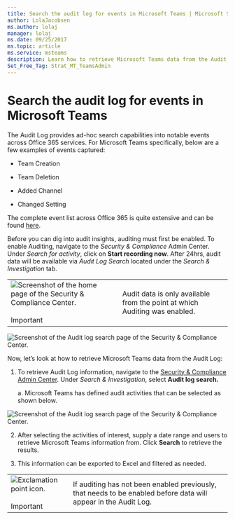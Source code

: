 ```yaml
---
title: Search the audit log for events in Microsoft Teams | Microsoft Support
author: LolaJacobsen
ms.author: lolaj
manager: lolaj
ms.date: 09/25/2017
ms.topic: article
ms.service: msteams
description: Learn how to retrieve Microsoft Teams data from the Audit log.
Set_Free_Tag: Strat_MT_TeamsAdmin
---
```


Search the audit log for events in Microsoft Teams
==================================================

The Audit Log provides ad-hoc search capabilities into notable events across Office 365 services. For Microsoft Teams specifically, below are a few examples of events captured:

-   Team Creation

-   Team Deletion

-   Added Channel

-   Changed Setting

The complete event list across Office 365 is quite extensive and can be found [here](https://support.office.com/en-us/article/Search-the-audit-log-in-the-Office-365-Security-Compliance-Center-0d4d0f35-390b-4518-800e-0c7ec95e946c?ui=en-US&rs=en-US&ad=US#ID0EABAAA=Audited_activities).

Before you can dig into audit insights, auditing must first be enabled. To enable Auditing, navigate to the *Security & Compliance* Admin Center. Under *Search for activity*, click on **Start recording now**. After 24hrs, audit data will be available via *Audit Log Search* located under the *Search & Investigation* tab.


| |  |
|---------|---------|
|![Screenshot of the home page of the Security & Compliance Center.](media/Search_the_audit_log_for_events_in_Microsoft_Teams_image1.png)<br></br>Important     |Audit data is only available from the point at which Auditing was enabled.         |

![Screenshot of the Audit log search page of the Security & Compliance Center.](media/Search_the_audit_log_for_events_in_Microsoft_Teams_image2.png)

Now, let’s look at how to retrieve Microsoft Teams data from the Audit Log:

1.  To retrieve Audit Log information, navigate to the [Security & Compliance Admin Center](https://go.microsoft.com/fwlink/?linkid=855775). Under *Search & Investigation*, select **Audit log search.**

    a.  Microsoft Teams has defined audit activities that can be selected as shown below.

![Screenshot of the Audit log search page of the Security & Compliance Center.](media/Search_the_audit_log_for_events_in_Microsoft_Teams_image3.png)

2.  After selecting the activities of interest, supply a date range and users to retrieve Microsoft Teams information from. Click **Search** to retrieve the results.

3.  This information can be exported to Excel and filtered as needed.


|  | |
|---------|---------|
|![Exclamation point icon.](media/Search_the_audit_log_for_events_in_Microsoft_Teams_image1.png)<br></br>Important |If auditing has not been enabled previously, that needs to be enabled before data will appear in the Audit Log.         |

